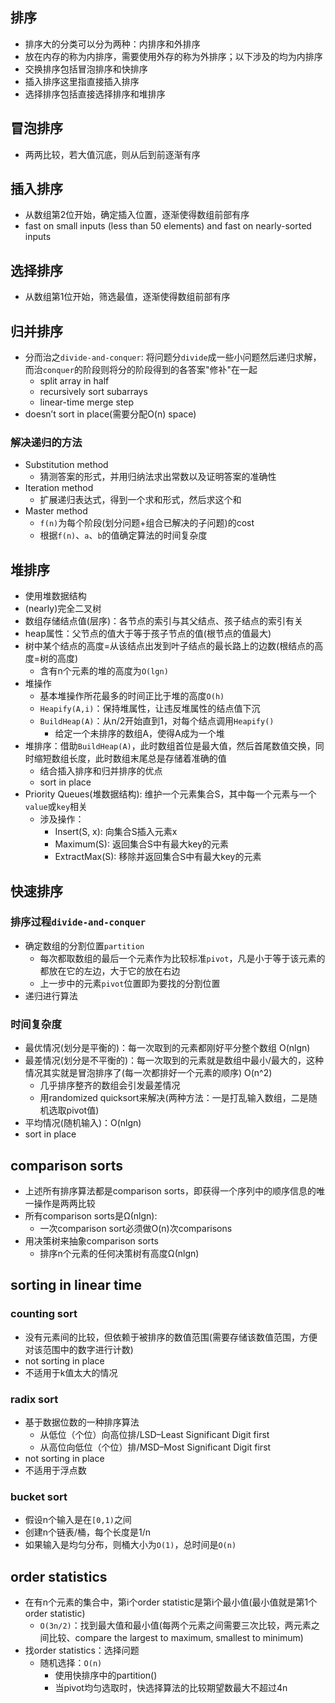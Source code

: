 ## 排序
- 排序大的分类可以分为两种：内排序和外排序
- 放在内存的称为内排序，需要使用外存的称为外排序；以下涉及的均为内排序
- 交换排序包括冒泡排序和快排序
- 插入排序这里指直接插入排序
- 选择排序包括直接选择排序和堆排序

## 冒泡排序
* 两两比较，若大值沉底，则从后到前逐渐有序

## 插入排序
* 从数组第2位开始，确定插入位置，逐渐使得数组前部有序
* fast on small inputs (less than 50 elements) and fast on nearly-sorted inputs

## 选择排序
* 从数组第1位开始，筛选最值，逐渐使得数组前部有序

## 归并排序
* 分而治之`divide-and-conquer`: 将问题分`divide`成一些小问题然后递归求解，而治`conquer`的阶段则将分的阶段得到的各答案"修补"在一起
  * split array in half
  * recursively sort subarrays
  * linear-time merge step
* doesn’t sort in place(需要分配O(n) space)

### 解决递归的方法
* Substitution method
  * 猜测答案的形式，并用归纳法求出常数以及证明答案的准确性
* Iteration method
  * 扩展递归表达式，得到一个求和形式，然后求这个和
* Master method
  * `f(n)`为每个阶段(划分问题+组合已解决的子问题)的cost
  * 根据`f(n)`、`a`、`b`的值确定算法的时间复杂度

## 堆排序
*  使用堆数据结构
  * (nearly)完全二叉树
  * 数组存储结点值(层序)：各节点的索引与其父结点、孩子结点的索引有关
  * heap属性：父节点的值大于等于孩子节点的值(根节点的值最大)
  * 树中某个结点的高度=从该结点出发到叶子结点的最长路上的边数(根结点的高度=树的高度)
    * 含有n个元素的堆的高度为`O(lgn)`
* 堆操作
  * 基本堆操作所花最多的时间正比于堆的高度`O(h)`
  * `Heapify(A,i)`：保持堆属性，让违反堆属性的结点值下沉
  * `BuildHeap(A)`：从n/2开始直到1，对每个结点调用`Heapify()`
    * 给定一个未排序的数组A，使得A成为一个堆
* 堆排序：借助`BuildHeap(A)`，此时数组首位是最大值，然后首尾数值交换，同时缩短数组长度，此时数组末尾总是存储着准确的值
  * 结合插入排序和归并排序的优点
  * sort in place
* Priority Queues(堆数据结构): 维护一个元素集合S，其中每一个元素与一个`value`或`key`相关
  * 涉及操作：
    * Insert(S, x): 向集合S插入元素x
    * Maximum(S): 返回集合S中有最大key的元素
    * ExtractMax(S): 移除并返回集合S中有最大key的元素

## 快速排序
### 排序过程`divide-and-conquer`
* 确定数组的分割位置`partition`
  * 每次都取数组的最后一个元素作为比较标准`pivot`，凡是小于等于该元素的都放在它的左边，大于它的放在右边
  * 上一步中的元素`pivot`位置即为要找的分割位置
* 递归进行算法

### 时间复杂度
* 最优情况(划分是平衡的)：每一次取到的元素都刚好平分整个数组 O(nlgn)
* 最差情况(划分是不平衡的)：每一次取到的元素就是数组中最小/最大的，这种情况其实就是冒泡排序了(每一次都排好一个元素的顺序) O(n^2)
  * 几乎排序整齐的数组会引发最差情况
  * 用randomized quicksort来解决(两种方法：一是打乱输入数组，二是随机选取pivot值)
* 平均情况(随机输入)：O(nlgn)
* sort in place

## comparison sorts
* 上述所有排序算法都是comparison sorts，即获得一个序列中的顺序信息的唯一操作是两两比较
* 所有comparison sorts是Ω(nlgn): 
  * 一次comparison sort必须做O(n)次comparisons
* 用决策树来抽象comparison sorts
  * 排序n个元素的任何决策树有高度Ω(nlgn)
  
## sorting in linear time
### counting sort
* 没有元素间的比较，但依赖于被排序的数值范围(需要存储该数值范围，方便对该范围中的数字进行计数)
* not sorting in place
* 不适用于k值太大的情况

### radix sort
* 基于数据位数的一种排序算法
  * 从低位（个位）向高位排/LSD–Least Significant Digit first
  * 从高位向低位（个位）排/MSD–Most Significant Digit first
* not sorting in place
* 不适用于浮点数

### bucket sort
* 假设n个输入是在`[0,1)`之间
* 创建n个链表/桶，每个长度是1/n
* 如果输入是均匀分布，则桶大小为`O(1)`，总时间是`O(n)`

## order statistics
* 在有n个元素的集合中，第i个order statistic是第i个最小值(最小值就是第1个order statistic)
  * `O(3n/2)`：找到最大值和最小值(每两个元素之间需要三次比较，两元素之间比较、compare the largest to maximum, smallest to minimum)
* 找order statistics：选择问题
  * 随机选择：`O(n)`
    * 使用快排序中的partition() 
    * 当pivot均匀选取时，快选择算法的比较期望数最大不超过4n


